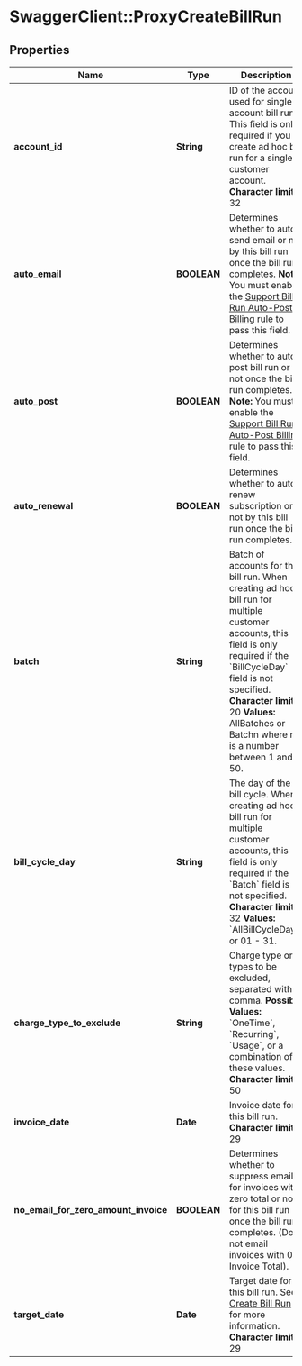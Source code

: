 # SwaggerClient::ProxyCreateBillRun

## Properties
Name | Type | Description | Notes
------------ | ------------- | ------------- | -------------
**account_id** | **String** | ID of the account used for single account bill run.  This field is only required if you create ad hoc bill run for a single customer account.  **Character limit:** 32  | [optional] 
**auto_email** | **BOOLEAN** | Determines whether to auto send email or not by this bill run once the bill run completes.  **Note:** You must enable the [Support Bill Run Auto-Post Billing](https://knowledgecenter.zuora.com/CB_Billing/Billing_Settings/Define_Billing_Rules) rule to pass this field.  | [optional] [default to false]
**auto_post** | **BOOLEAN** | Determines whether to auto post bill run or not once the bill run completes.  **Note:** You must enable the [Support Bill Run Auto-Post Billing](https://knowledgecenter.zuora.com/CB_Billing/Billing_Settings/Define_Billing_Rules) rule to pass this field.  | [optional] [default to false]
**auto_renewal** | **BOOLEAN** | Determines whether to auto renew subscription or not by this bill run once the bill run completes.  | [optional] [default to false]
**batch** | **String** | Batch of accounts for this bill run.   When creating ad hoc bill run for multiple customer accounts, this field is only required if the &#x60;BillCycleDay&#x60;  field is not specified.  **Character limit:** 20  **Values:** AllBatches or Batchn where n is a number between 1 and 50.  | [optional] 
**bill_cycle_day** | **String** | The day of the bill cycle.  When creating ad hoc bill run for multiple customer accounts, this field is only required if the &#x60;Batch&#x60; field is not specified.  **Character limit:** 32  **Values:** &#x60;AllBillCycleDays&#x60; or 01 - 31.  | [optional] 
**charge_type_to_exclude** | **String** | Charge type or types to be excluded, separated with comma.  **Possible Values:** &#x60;OneTime&#x60;, &#x60;Recurring&#x60;, &#x60;Usage&#x60;, or a combination of these values.   **Character limit:** 50  | [optional] 
**invoice_date** | **Date** | Invoice date for this bill run.  **Character limit:** 29  | 
**no_email_for_zero_amount_invoice** | **BOOLEAN** | Determines whether to suppress email for invoices with zero total or not for this bill run once the bill run completes. (Do not email invoices with 0 Invoice Total).  | [optional] [default to false]
**target_date** | **Date** | Target date for this bill run. See [Create Bill Run](https://knowledgecenter.zuora.com/CB_Billing/J_Billing_Operations/G_Bill_Runs/Creating_Bill_Runs) for more information.  **Character limit:** 29  | 


